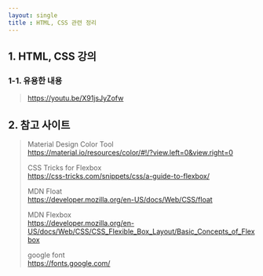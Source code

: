 ```yaml
---
layout: single
title : HTML, CSS 관련 정리
---
```


## 1. HTML, CSS 강의


### 1-1. 유용한 내용
> <https://youtu.be/X91jsJyZofw>
  
  
## 2. 참고 사이트
> Material Design Color Tool  
> <https://material.io/resources/color/#!/?view.left=0&view.right=0>  
>   
> CSS Tricks for Flexbox  
> <https://css-tricks.com/snippets/css/a-guide-to-flexbox/>  
>   
> MDN Float  
> <https://developer.mozilla.org/en-US/docs/Web/CSS/float>  
>   
> MDN Flexbox  
> <https://developer.mozilla.org/en-US/docs/Web/CSS/CSS_Flexible_Box_Layout/Basic_Concepts_of_Flexbox>  
>   
> google font  
> <https://fonts.google.com/>  

